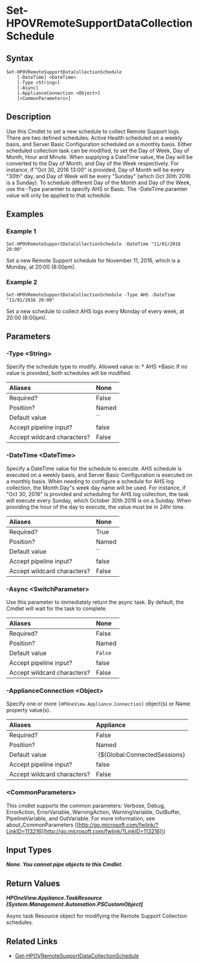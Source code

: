 ﻿---
description: Modify Remote Support Schedule settings on an appliance.
---

# Set-HPOVRemoteSupportDataCollectionSchedule

## Syntax

```text
Set-HPOVRemoteSupportDataCollectionSchedule
    [-DateTime] <DateTime>
    [-Type <String>]
    [-Async]
    [-ApplianceConnection <Object>]
    [<CommonParameters>]
```

## Description

Use this Cmdlet to set a new schedule to collect Remote Support logs.  There are two defined schedules: Active Health scheduled on a weekly basis, and Server Basic Configuration scheduled on a monthly basis.  Either scheduled collection task can be modified, to set the Day of Week, Day of Month, Hour and Minute.
When supplying a DateTime value, the Day will be converted to the Day of Month, and Day of the Week respectively.  For instance, if "Oct 30, 2016 13:00" is provided, Day of Month will be every "30th" day, and Day of Week will be every "Sunday" (which Oct 30th 2016 is a Sunday).
To schedule different Day of the Month and Day of the Week, use the -Type paramter to specify AHS or Basic.  The -DateTime paramter value will only be applied to that schedule. 

## Examples

###  Example 1 

```text
Set-HPOVRemoteSupportDataCollectionSchedule -DateTime "11/01/2016 20:00"
```

Set a new Remote Support schedule for November 11, 2016, which is a Monday, at 20:00 (8:00pm).

###  Example 2 

```text
Set-HPOVRemoteSupportDataCollectionSchedule -Type AHS -DateTime "11/01/2016 20:00"
```

Set a new schedule to collect AHS logs every Monday of every week, at 20:00 (8:00pm).

## Parameters

### -Type &lt;String&gt;

Specify the schedule type to modify.  Allowed value is:
    * AHS
    *Basic
If no value is provided, both schedules will be modified.

| Aliases | None |
| :--- | :--- |
| Required? | False |
| Position? | Named |
| Default value | `` |
| Accept pipeline input? | false |
| Accept wildcard characters? | False |

### -DateTime &lt;DateTime&gt;

Specify a DateTime value for the schedule to execute.  AHS schedule is executed on a weekly basis, and Server Basic Configuration is executed on a monthly basis.  When needing to configure a schedule for AHS log collection, the Month Day"s week day name will be used.  For instance, if "Oct 30, 2016" is provided and scheduling for AHS log collection, the task will execute every Sunday, which October 30th 2016 is on a Sunday.  When providing the hour of the day to execute, the value must be in 24hr time.

| Aliases | None |
| :--- | :--- |
| Required? | True |
| Position? | Named |
| Default value | `` |
| Accept pipeline input? | false |
| Accept wildcard characters? | False |

### -Async &lt;SwitchParameter&gt;

Use this parameter to immediately return the async task.  By default, the Cmdlet will wait for the task to complete.

| Aliases | None |
| :--- | :--- |
| Required? | False |
| Position? | Named |
| Default value | `False` |
| Accept pipeline input? | false |
| Accept wildcard characters? | False |

### -ApplianceConnection &lt;Object&gt;

Specify one or more `[HPOneView.Appliance.Connection]` object(s) or Name property value(s).

| Aliases | Appliance |
| :--- | :--- |
| Required? | False |
| Position? | Named |
| Default value | `(${Global:ConnectedSessions} | ? Default)` |
| Accept pipeline input? | false |
| Accept wildcard characters? | False |

### &lt;CommonParameters&gt;

This cmdlet supports the common parameters: Verbose, Debug, ErrorAction, ErrorVariable, WarningAction, WarningVariable, OutBuffer, PipelineVariable, and OutVariable. For more information, see about\_CommonParameters \([http://go.microsoft.com/fwlink/?LinkID=113216](http://go.microsoft.com/fwlink/?LinkID=113216)\)

## Input Types

_**None.  You cannot pipe objects to this Cmdlet.**_

## Return Values

_**HPOneView.Appliance.TaskResource [System.Management.Automation.PSCustomObject]**_

Async task Resource object for modifying the Remote Support Collection schedules.

## Related Links

* [Get-HPOVRemoteSupportDataCollectionSchedule](get-hpovremotesupportdatacollectionschedule.md)
